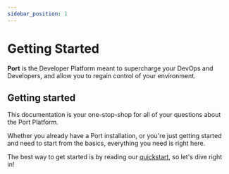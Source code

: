 ```yaml
---
sidebar_position: 1
---
```


# Getting Started

**Port** is the Developer Platform meant to supercharge your DevOps and Developers, and allow you to regain control of your environment.

## Getting started

This documentation is your one-stop-shop for all of your questions about the Port Platform.

Whether you already have a Port installation, or you're just getting started and need to start from the basics, everything you need is right here.

The best way to get started is by reading our [quickstart](quickstart.md), so let's dive right in!